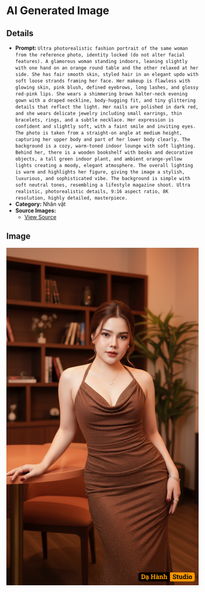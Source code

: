 # AI Generated Image

## Details
- **Prompt:** `Ultra photorealistic fashion portrait of the same woman from the reference photo, identity locked (do not alter facial features). A glamorous woman standing indoors, leaning slightly with one hand on an orange round table and the other relaxed at her side. She has fair smooth skin, styled hair in an elegant updo with soft loose strands framing her face. Her makeup is flawless with glowing skin, pink blush, defined eyebrows, long lashes, and glossy red-pink lips. She wears a shimmering brown halter-neck evening gown with a draped neckline, body-hugging fit, and tiny glittering details that reflect the light. Her nails are polished in dark red, and she wears delicate jewelry including small earrings, thin bracelets, rings, and a subtle necklace. Her expression is confident and slightly soft, with a faint smile and inviting eyes. The photo is taken from a straight-on angle at medium height, capturing her upper body and part of her lower body clearly. The background is a cozy, warm-toned indoor lounge with soft lighting. Behind her, there is a wooden bookshelf with books and decorative objects, a tall green indoor plant, and ambient orange-yellow lights creating a moody, elegant atmosphere. The overall lighting is warm and highlights her figure, giving the image a stylish, luxurious, and sophisticated vibe. The background is simple with soft neutral tones, resembling a lifestyle magazine shoot. Ultra realistic, photorealistic details, 9:16 aspect ratio, 8K resolution, highly detailed, masterpiece.
`
- **Category:** Nhân vật
- **Source Images:**
  - [View Source](https://raw.githubusercontent.com/lenzcomvth/ImageLibrary/main/Female.png)

## Image
![AI Generated Image](./image-2025-10-07T02-44-29-049Z-o2dm9.png)